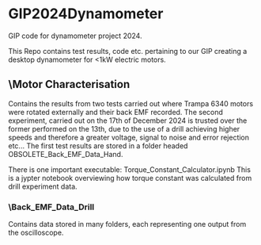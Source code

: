 # GIP2024Dynamometer
GIP code for dynamometer project 2024.

This Repo contains test results, code etc. pertaining to our GIP creating a desktop dynamometer for <1kW electric motors. 

## \Motor Characterisation
Contains the results from two tests carried out where Trampa 6340 motors were rotated externally and their back EMF recorded. The second experiment, carried out on the 17th of December 2024 is trusted over the former performed on the 13th, due to the use of a drill achieving higher speeds and therefore a greater voltage, signal to noise and error rejection etc... The first test results are stored in a folder headed OBSOLETE_Back_EMF_Data_Hand.

There is one important executable: Torque_Constant_Calculator.ipynb
This is a jypter notebook overviewing how torque constant was calculated from drill experiment data.

### \Back_EMF_Data_Drill
Contains data stored in many folders, each representing one output from the oscilloscope.